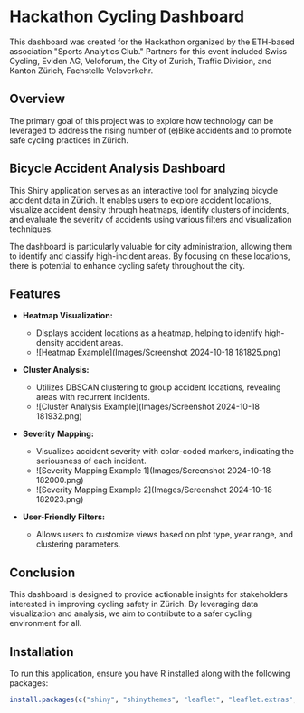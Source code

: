 # Hackathon Cycling Dashboard

This dashboard was created for the Hackathon organized by the ETH-based association "Sports Analytics Club." Partners for this event included Swiss Cycling, Eviden AG, Veloforum, the City of Zurich, Traffic Division, and Kanton Zürich, Fachstelle Veloverkehr.

## Overview

The primary goal of this project was to explore how technology can be leveraged to address the rising number of (e)Bike accidents and to promote safe cycling practices in Zürich. 

## Bicycle Accident Analysis Dashboard

This Shiny application serves as an interactive tool for analyzing bicycle accident data in Zürich. It enables users to explore accident locations, visualize accident density through heatmaps, identify clusters of incidents, and evaluate the severity of accidents using various filters and visualization techniques.

The dashboard is particularly valuable for city administration, allowing them to identify and classify high-incident areas. By focusing on these locations, there is potential to enhance cycling safety throughout the city.

## Features

- **Heatmap Visualization:** 
  - Displays accident locations as a heatmap, helping to identify high-density accident areas.
  - ![Heatmap Example](Images/Screenshot 2024-10-18 181825.png)

- **Cluster Analysis:** 
  - Utilizes DBSCAN clustering to group accident locations, revealing areas with recurrent incidents.
  - ![Cluster Analysis Example](Images/Screenshot 2024-10-18 181932.png)

- **Severity Mapping:** 
  - Visualizes accident severity with color-coded markers, indicating the seriousness of each incident.
  - ![Severity Mapping Example 1](Images/Screenshot 2024-10-18 182000.png)
  - ![Severity Mapping Example 2](Images/Screenshot 2024-10-18 182023.png)

- **User-Friendly Filters:** 
  - Allows users to customize views based on plot type, year range, and clustering parameters.

## Conclusion
This dashboard is designed to provide actionable insights for stakeholders interested in improving cycling safety in Zürich. By leveraging data visualization and analysis, we aim to contribute to a safer cycling environment for all.

## Installation

To run this application, ensure you have R installed along with the following packages:

```r
install.packages(c("shiny", "shinythemes", "leaflet", "leaflet.extras", "sf", "ggplot2", "dbscan", "dplyr", "bslib"))

